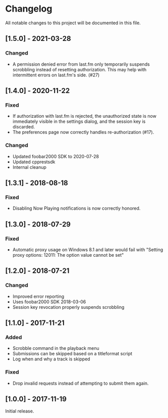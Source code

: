 # Changelog
All notable changes to this project will be documented in this file.

## [1.5.0] - 2021-03-28
### Changed
- A permission denied error from last.fm only temporarily suspends scrobbling
  instead of resetting authorization. This may help with intermittent errors
  on last.fm's side. (#27)

## [1.4.0] - 2020-11-22
### Fixed
- If authorization with last.fm is rejected, the unauthorized state is now
  immediately visible in the settings dialog, and the session key is discarded.
- The preferences page now correctly handles re-authorization (#17).

### Changed
- Updated foobar2000 SDK to 2020-07-28
- Updated cpprestsdk
- Internal cleanup


## [1.3.1] - 2018-08-18
### Fixed
- Disabling Now Playing notifications is now correctly honored.


## [1.3.0] - 2018-07-29
### Fixed
- Automatic proxy usage on Windows 8.1 and later would fail with
  "Setting proxy options: 12011: The option value cannot be set"


## [1.2.0] - 2018-07-21
### Changed
- Improved error reporting
- Uses foobar2000 SDK 2018-03-06
- Session key revocation properly suspends scrobbling


## [1.1.0] - 2017-11-21
### Added
- Scrobble command in the playback menu
- Submissions can be skipped based on a titleformat script
- Log when and why a track is skipped

### Fixed
- Drop invalid requests instead of attempting to submit them again.


## [1.0.0] - 2017-11-19

Initial release.
